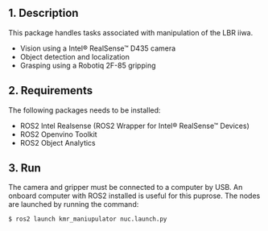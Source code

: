 ## 1. Description

This package handles tasks associated with manipulation of the LBR iiwa.

- Vision using a Intel® RealSense™ D435 camera
- Object detection and localization
- Grasping using a Robotiq 2F-85 gripping

## 2. Requirements
The following packages needs to be installed:
- ROS2 Intel Realsense (ROS2 Wrapper for Intel® RealSense™ Devices)
- ROS2 Openvino Toolkit 
- ROS2 Object Analytics

## 3. Run
The camera and gripper must be connected to a computer by USB. An onboard computer with ROS2 installed is useful for this puprose. 
The nodes are launched by running the command:

```
$ ros2 launch kmr_maniupulator nuc.launch.py 
```

